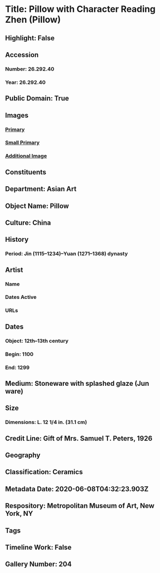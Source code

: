 # Title: Pillow with Character Reading Zhen (Pillow)
## Highlight: False
## Accession
### Number: 26.292.40
### Year: 26.292.40
## Public Domain: True
## Images
### [Primary](https://images.metmuseum.org/CRDImages/as/original/DP-14609-140.jpg)
### [Small Primary](https://images.metmuseum.org/CRDImages/as/web-large/DP-14609-140.jpg)
### [Additional Image](https://images.metmuseum.org/CRDImages/as/original/DP-14609-139.jpg)
## Constituents
## Department: Asian Art
## Object Name: Pillow
## Culture: China
## History
### Period: Jin (1115–1234)–Yuan (1271–1368) dynasty
## Artist
### Name
### Dates Active
### URLs
## Dates
### Object: 12th–13th century
### Begin: 1100
### End: 1299
## Medium: Stoneware with splashed glaze (Jun ware)
## Size
### Dimensions: L. 12 1/4 in. (31.1 cm)
## Credit Line: Gift of Mrs. Samuel T. Peters, 1926
## Geography
## Classification: Ceramics
## Metadata Date: 2020-06-08T04:32:23.903Z
## Respository: Metropolitan Museum of Art, New York, NY
## Tags
## Timeline Work: False
## Gallery Number: 204